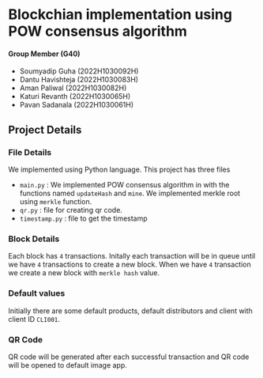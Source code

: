 # Blockchian implementation using POW consensus algorithm
#### Group Member (G40)
- Soumyadip Guha (2022H1030092H)
- Dantu Havishteja (2022H1030083H)
- Aman Paliwal (2022H1030082H)
- Katuri Revanth (2022H1030065H)
- Pavan Sadanala (2022H1030061H)

## Project Details
### File Details
We implemented using Python language. This project has three files
- `main.py` : We implemented POW consensus algorithm in with the functions named `updateHash` and `mine`. We implemented merkle root using `merkle` function.
- `qr.py` : file for creating qr code.
- `timestamp.py` : file to get the timestamp

### Block Details
Each block has `4` transactions. Initally each transaction will be in queue until we have `4` transactions to create a new block. When we have `4` transaction we create a new block with `merkle hash` value.

### Default values
Initially there are some default products, default distributors and client with client ID `CLI001`. 

### QR Code
QR code will be generated after each successful transaction and QR code will be opened to default image app.

